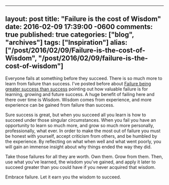   ---
  layout: post
  title: "Failure is the cost of Wisdom"
  date: 2016-02-09 17:39:00 -0600
  comments: true
  published: true
  categories: ["blog", "archives"]
  tags: ["Inspiration"]
  alias: ["/post/2016/02/09/Failure-is-the-cost-of-Wisdom", "/post/2016/02/09/failure-is-the-cost-of-wisdom"]
  ---
<!-- more -->
<p>Everyone fails at something before they succeed. There is so much more to learn from failure than success. I've posted before about <a href="http://pietschsoft.com/post/2013/09/08/Failure-Is-Greater-Success-Than-Success">Failure being greater success than success</a> pointing out how valuable failure is for learning, growing and future success. A huge benefit of failing here and there over time is Wisdom. Wisdom comes from experience, and more experience can be gained from failure than success.</p>
<p>Sure success is great, but when you succeed all you learn is how to succeed under those singular circumstances. When you fail you have an opportunity to learn so much more, and grow so much more personally, professionally, what ever. In order to make the most out of failure you must be honest with yourself, accept criticism from others, and be humbled by the experience. By reflecting on what when well and what went poorly, you will gain an immense insight about why things ended the way they did.</p>
<p>Take those failures for all they are worth. Own them. Grow from them. Then, use what you've learned, the wisdom you've gained, and apply it later to succeed greater than you could have if you never acquired that wisdom.</p>
<p>Embrace failure. Let it earn you the wisdom to succeed.</p>
